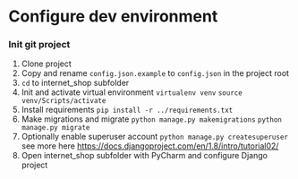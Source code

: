 # Configure dev environment


### Init git project
1. Clone project
2. Copy and rename `config.json.example` to `config.json` in the project root
3. `cd` to internet_shop subfolder
4. Init and activate virtual environment `virtualenv venv` `source venv/Scripts/activate`
5. Install requirements `pip install -r ../requirements.txt`
6. Make migrations and migrate `python manage.py makemigrations` `python manage.py migrate`
7. Optionally enable superuser account `python manage.py createsuperuser` see more here https://docs.djangoproject.com/en/1.8/intro/tutorial02/
8. Open internet_shop subfolder with PyCharm and configure Django project
